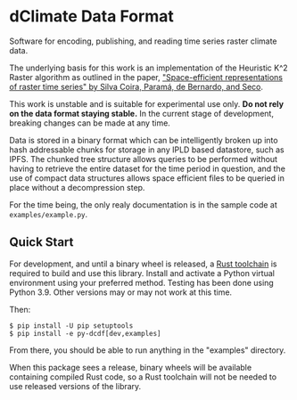 # dClimate Data Format

Software for encoding, publishing, and reading time series raster climate data.

The underlying basis for this work is an implementation of the Heuristic K^2
Raster algorithm as outlined in the paper, ["Space-efficient representations of
raster time series" by Silva Coira, Paramá, de Bernardo, and
Seco](https://index.ggws.net/downloads/2021-06-18/91/silva-coira2021.pdf).

This work is unstable and is suitable for experimental use only. **Do not rely
on the data format staying stable.** In the current stage of development,
breaking changes can be made at any time.

Data is stored in a binary format which can be intelligently broken up into hash
addressable chunks for storage in any IPLD based datastore, such as IPFS. The
chunked tree structure allows queries to be performed without having to retrieve
the entire dataset for the time period in question, and the use of compact data
structures allows space efficient files to be queried in place without a
decompression step.

For the time being, the only realy documentation is in the sample code at
`examples/example.py`.

## Quick Start

For development, and until a binary wheel is released, a [Rust
toolchain](https://www.rust-lang.org/tools/install) is required to build and use
this library. Install and activate a Python virtual environment using your
preferred method. Testing has been done using Python 3.9. Other versions may or
may not work at this time.

Then:

    $ pip install -U pip setuptools
    $ pip install -e py-dcdf[dev,examples]

From there, you should be able to run anything in the "examples" directory.

When this package sees a release, binary wheels will be available containing
compiled Rust code, so a Rust toolchain will not be needed to use released
versions of the library.
